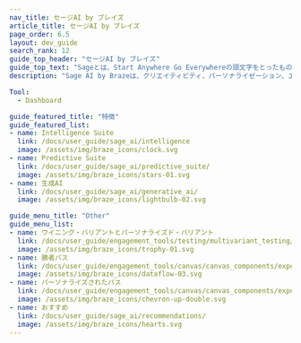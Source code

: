 ```yaml
---
nav_title: セージAI by ブレイズ
article_title: セージAI by ブレイズ
page_order: 6.5
layout: dev_guide
search_rank: 12
guide_top_header: "セージAI by ブレイズ"
guide_top_text: "Sageとは、Start Anywhere Go Everywhereの頭文字をとったものだ。Sage AI by Brazeは、クリエイティビティ、パーソナライゼーション、エンゲージメント戦略の最適化のための参入障壁を下げる、アクセスしやすく使いやすいツールのコレクションを提供する。Sage AI by Brazeの機能を使えば、創造性を導き、より良い決断を下し、顧客のユーザー体験を最適化するための信頼できるアドバイザーを持つことができる。"
description: "Sage AI by Brazeは、クリエイティビティ、パーソナライゼーション、エンゲージメント戦略の最適化のための参入障壁を下げる、アクセスしやすく使いやすいツールのコレクションを提供する。"

Tool:
  - Dashboard

guide_featured_title: "特徴"
guide_featured_list:
- name: Intelligence Suite
  link: /docs/user_guide/sage_ai/intelligence
  image: /assets/img/braze_icons/clock.svg
- name: Predictive Suite
  link: /docs/user_guide/sage_ai/predictive_suite/
  image: /assets/img/braze_icons/stars-01.svg
- name: 生成AI
  link: /docs/user_guide/sage_ai/generative_ai/
  image: /assets/img/braze_icons/lightbulb-02.svg

guide_menu_title: "Other"
guide_menu_list:
- name: ウイニング・バリアントとパーソナライズド・バリアント
  link: /docs/user_guide/engagement_tools/testing/multivariant_testing/optimizations/
  image: /assets/img/braze_icons/trophy-01.svg
- name: 勝者パス
  link: /docs/user_guide/engagement_tools/canvas/canvas_components/experiment_step/winning_path/
  image: /assets/img/braze_icons/dataflow-03.svg
- name: パーソナライズされたパス
  link: /docs/user_guide/engagement_tools/canvas/canvas_components/experiment_step/personalized_paths/
  image: /assets/img/braze_icons/chevron-up-double.svg
- name: おすすめ
  link: /docs/user_guide/sage_ai/recommendations/
  image: /assets/img/braze_icons/hearts.svg
---
```



<br>